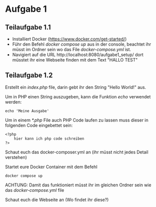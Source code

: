 # Aufgabe 1

## Teilaufgabe 1.1
- Installiert Docker (https://www.docker.com/get-started/)
- Führ den Befehl _docker compose up_ aus in der console, beachtet ihr müsst im Ordner sein wo das File _docker-compose.yml_ ist.
- Navigiert auf die URL http://localhost:8080/aufgabe1_setup/ dort müsstet ihr eine Webseite finden mit dem Text "HALLO TEST"

## Teilaufgabe 1.2
Erstellt ein _index.php_ file, darin gebt ihr den String "Hello World!" aus. 

Um in PHP einen String auszugeben, kann die Funktion _echo_ verwendet werden:

    echo 'Meine Ausgabe'

Um in einem _*.php_ File auch PHP Code laufen zu lassen muss dieser in folgenden Code eingebettet sein:

    <?php 
        hier kann ich php code schreiben 
    ?>

Schaut euch das docker-composer.yml an (ihr müsst nicht jedes Detail verstehen)

Startet eure Docker Container mit dem Befehl 

    docker compose up

ACHTUNG: Damit das funktioniert müsst ihr im gleichen Ordner sein wie das _docker-compose.yml_ file


Schaut euch die Webseite an (Wo findet ihr diese?)



